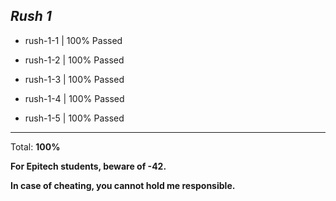 *Rush 1*
---

- rush-1-1 | 100% Passed

- rush-1-2 | 100% Passed

- rush-1-3 | 100% Passed

- rush-1-4 | 100% Passed

- rush-1-5 | 100% Passed
---
Total: **100%**

**For Epitech students, beware of -42.**

**In case of cheating, you cannot hold me responsible.**